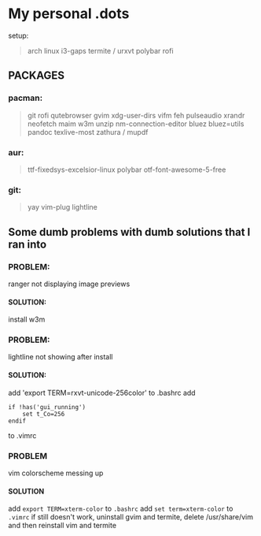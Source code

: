 # My personal .dots

setup:
> arch linux
> i3-gaps
> termite / urxvt
> polybar
> rofi


## PACKAGES

### pacman:
> git
> rofi
> qutebrowser
> gvim
> xdg-user-dirs
> vifm
> feh
> pulseaudio
> xrandr
> neofetch
> maim
> w3m
> unzip
> nm-connection-editor
> bluez bluez=utils
> pandoc
> texlive-most
> zathura / mupdf

### aur:
> ttf-fixedsys-excelsior-linux
> polybar
> otf-font-awesome-5-free

### git:
> yay
> vim-plug
> lightline


## Some dumb problems with dumb solutions that I ran into

### PROBLEM: 
ranger not displaying image previews
#### SOLUTION:
install w3m

### PROBLEM:
lightline not showing after install
#### SOLUTION:
add 'export TERM=rxvt-unicode-256color' to .bashrc
add
```
if !has('gui_running')
	set t_Co=256
endif
```
to .vimrc

### PROBLEM
vim colorscheme messing up
#### SOLUTION
add ```export TERM=xterm-color``` to ```.bashrc```
add ```set term=xterm-color``` to ```.vimrc```
if still doesn't work, uninstall gvim and termite, delete /usr/share/vim and then reinstall vim and termite
